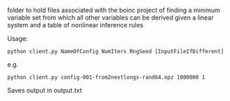 folder to hold files associated with the boinc project of finding a minimum variable set from which all other variables can be derived given a linear system and a table of nonlinear inference rules


Usage:

```
python client.py NameOfConfig NumIters RngSeed [InputFileIfDifferent]
```
e.g.
```
python client.py config-001-from2nextlongs-rand64.npz 1000000 1
```

Saves output in output.txt

